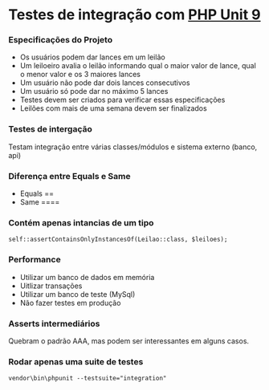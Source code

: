 # Testes de integração com [PHP Unit 9](https://phpunit.de)

### Especificações do Projeto
- Os usuários podem dar lances em um leilão
- Um leiloeiro avalia o leilão informando qual o maior valor de lance, qual o menor valor e os 3 maiores lances
- Um usuário não pode dar dois lances consecutivos
- Um usuário só pode dar no máximo 5 lances
- Testes devem ser criados para verificar essas especificações
- Leilões com mais de uma semana devem ser finalizados

### Testes de intergação
Testam integração entre várias classes/módulos e sistema externo (banco, api)

### Diferença entre Equals e Same
- Equals ==
- Same ====

### Contém apenas intancias de um tipo
```
self::assertContainsOnlyInstancesOf(Leilao::class, $leiloes);
```

### Performance
- Utilizar um banco de dados em memória
- Uitlizar transações
- Utilizar um banco de teste (MySql)
- Não fazer testes em produção

### Asserts intermediários
Quebram o padrão AAA, mas podem ser interessantes em alguns casos.

### Rodar apenas uma suite de testes
```
vendor\bin\phpunit --testsuite="integration"
```
